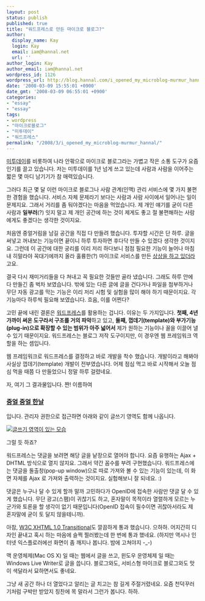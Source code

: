 ```yaml
---
layout: post
status: publish
published: true
title: "워드프레스로 만든 마이크로 블로그?"
author:
  display_name: Kay
  login: Kay
  email: iam@hannal.net
  url: ''
author_login: Kay
author_email: iam@hannal.net
wordpress_id: 1126
wordpress_url: http://blog.hannal.com/i_opened_my_microblog-murmur_hannal/
date: '2008-03-09 15:55:01 +0900'
date_gmt: '2008-03-09 06:55:01 +0900'
categories:
- "essay"
- "essay"
tags:
- wordpress
- "마이크로블로그"
- "미투데이"
- "워드프레스"
permalink: "/2008/3/i_opened_my_microblog-murmur_hannal/"
---
```

<p><a href="http://me2day.net">미투데이</a>를 비롯하여 나라 안팎으로 마이크로 블로그라는 가볍고 작은 소통 도구가 요즘 인기를 끌고 있습니다. 저는 미투데이를 1년 넘게 쓰고 있는데 사람과 사람을 이어주는 짧은 몇 마디 남기기가 참 매력있습니다.</p>
<p>그러다 최근 몇 달 이런 마이크로 블로그나 사람 관계(인맥) 관리 서비스에 몇 가지 불편한 경험을 했습니다. 서비스 자체 문제라기 보다는 사람과 사람 사이에서 일어나는 일이 문제지요. 그래서 거리를 좀 둬야겠다는 마음을 먹었습니다. 제 개인 얘기를 굳이 다른 사람과 <strong>일부러</strong>(?) 잇지 말고 제 개인 공간에 하는 것이 제게도 좋고 절 불편해하는 사람에게도 좋겠다는 생각한 것이지요.</p>
<p>처음엔 중얼거림을 남길 공간을 직접 다 만들려 했습니다. 투자할 시간은 단 하루. 글을 써넣고 꺼내보는 기능이면 끝이니 하루 투자하면 후다닥 만들 수 있겠다 생각한 것이지요. 그런데 이 공간에 대한 궁리를 이리 저리 하다보니 점점 필요한 기능이 늘어나 마침내 히말라야 꼭대기에까지 올라 훌륭한(?) 마이크로 서비스를 만든 <a href="http://blog.hannal.com/a_dreamer/">상상을 하고 있더라</a>고요.</p>
<p>결국 다시 재미거리들을 다 쳐내고 꼭 필요한 것들만 골라 냈습니다. 그래도 하루 안에 다 만들긴 좀 벅차 보였습니다. 밖에 있는 다른 글에 글을 건다거나 파일을 첨부하거나 무단 자동 광고를 막는 기능은 이리 저리 시험 및 실험을 많이 해야 하기 때문이지요. 각 기능마다 하루씩 필요해 보였습니다. 흐음, 이를 어쩐다?</p>
<p>고민 끝에 내린 결론은 <a href="http://www.wordpress.org">워드프레스</a>를 활용하는 겁니다. 이유는 두 가지입니다. <strong>첫째, 4년 가까이 써온 도구라서 구조를 거의 파악</strong>하고 있고, <strong>둘째, 껍데기(template)와 부가기능(plug-in)으로 확장할 수 있는 범위가 아주 넓어서</strong> 제가 원하는 기능이나 꼴을 이끌어 낼 수 있기 때문이지요. 워드프레스는 블로그 저작 도구이지만, 이 경우엔 웹 프레임워크 역할을 하는 셈입니다.</p>
<p>웹 프레임워크로 워드프레스를 결정하고 바로 개발을 착수 했습니다. 개발이라고 해봐야 사실상 껍데기(template) 개발이 전부였습니다. 어제 점심 먹고 바로 시작해서 오늘 점심 먹을 때쯤 다 만들었으니 정말 하루 걸렸네요.</p>
<p>자, 여기 그 결과물입니다. 짠! 이름하여</p>
<h3><a href="http://www.hannal.net/murmur/">중얼 중얼 한날</a></h3>
<p>입니다. 관리자 권한으로 접근하면 아래와 같이 글쓰기 영역도 함께 나옵니다.</p>
<p class="centerphoto"><a href="http://www.hannal.net/murmur"><img src="http://blog.hannal.com/assets/uploads/2008/03/murmur_index_page_for_admin1.png" alt="글쓰기 영역이 있는 모습" /></a></p>
<p>그럴 듯 하죠?</p>
<p>워드프레스는 댓글을 보려면 해당 글을 낱장으로 열어야 합니다. 요즘 유행하는 Ajax + DHTML 방식으로 열지 않지요. 그래서 약간 꼼수를 부려 구현했습니다. 워드프레스에는 댓글을 돌출창(pop-up window)으로 따로 가져와 볼 수 있는 기능이 있는데, 이 화면 자체를 Ajax 로 가져와 출력하는 것이지요. 실험해보니 잘 되네요. :)</p>
<p>댓글은 누구나 달 수 있게 할까 말까 고민하다가 OpenID에 접속한 사람만 댓글 달 수 있게 했습니다. 무단 광고(스팸)이 귀찮기도 하고, 혼자말이 목적이라 열렬하게 모르는 누군가와 토론을 할 생각이 없기 때문입니다(OpenID 접속이 필수이면 귀찮아서라도 제 혼자말에 굳이 토 달지 않을테니까).</p>
<p>아참, <a href="http://validator.w3.org/check?uri=http%3A%2F%2Fwww.hannal.net%2Fmurmur%2F">W3C XHTML 1.0 Transitional</a>도 깔끔하게 통과 했습니다. 으하하. 어지간히 디자인 끝내고 혹시 하는 마음에 슬쩍 찔러봤는데 한 번에 통과 했네요. (하지만 역시나 인터넷 익스플로러에선 화면이 좀 깨지나 봅니다. 밤에 고쳐야지 -_-)</p>
<p>맥 운영체제(Mac OS X) 일 때는 웹에서 글을 쓰고, 윈도우 운영체제 일 때는 Windows Live Writer로 글을 씁니다. 블로그와도, 서비스형 마이크로 블로그와도 맛이 색달라서 묘하면서도 좋네요.</p>
<p>그냥 새 공간 하나 더 열었다고 알리는 글 치고는 참 길게 주절거렸네요. 요즘 천덕꾸러기처럼 구박만 받았지 칭찬에 목 말라서 그런가 봅니다. 하하.</p>
